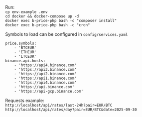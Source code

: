 Run:<br>
``cp env-example .env``<br>
``cd docker && docker-compose up -d``<br>
``docker exec b-price-php bash -c "composer install"``<br>
``docker exec b-price-php bash -c "cron"``

Symbols to load can be configured in ``config/services.yaml``
```
price.symbols:
    - 'BTCEUR'
    - 'ETHEUR'
    - 'LTCEUR'
binance.api.hosts:
    - 'https://api4.binance.com'
    - 'https://api3.binance.com'
    - 'https://api2.binance.com'
    - 'https://api1.binance.com'
    - 'https://api4.binance.com'
    - 'https://api.binance.com'
    - 'https://api-gcp.binance.com'
```
Requests example:<br>
``http://localhost/api/rates/last-24h?pair=EUR/BTC``<br>
``http://localhost/api/rates/day?pair=EUR/BTC&date=2025-09-30``
